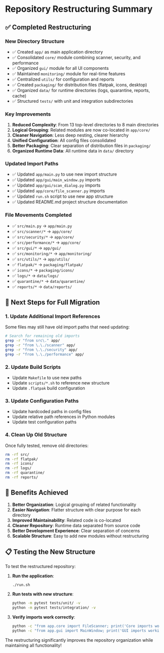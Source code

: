 # Repository Restructuring Summary

## ✅ Completed Restructuring

### New Directory Structure
- ✅ Created `app/` as main application directory
- ✅ Consolidated `core/` module combining scanner, security, and performance
- ✅ Organized `gui/` module for all UI components
- ✅ Maintained `monitoring/` module for real-time features
- ✅ Centralized `utils/` for configuration and reports
- ✅ Created `packaging/` for distribution files (flatpak, icons, desktop)
- ✅ Organized `data/` for runtime directories (logs, quarantine, reports, cache)
- ✅ Structured `tests/` with unit and integration subdirectories

### Key Improvements
1. **Reduced Complexity**: From 13 top-level directories to 8 main directories
2. **Logical Grouping**: Related modules are now co-located in `app/core/`
3. **Cleaner Navigation**: Less deep nesting, clearer hierarchy
4. **Unified Configuration**: All config files consolidated
5. **Better Packaging**: Clear separation of distribution files in `packaging/`
6. **Organized Runtime Data**: All runtime data in `data/` directory

### Updated Import Paths
- ✅ Updated `app/main.py` to use new import structure
- ✅ Updated `app/gui/main_window.py` imports
- ✅ Updated `app/gui/scan_dialog.py` imports
- ✅ Updated `app/core/file_scanner.py` imports
- ✅ Updated `run.sh` script to use new app structure
- ✅ Updated README.md project structure documentation

### File Movements Completed
- ✅ `src/main.py` → `app/main.py`
- ✅ `src/scanner/*` → `app/core/`
- ✅ `src/security/*` → `app/core/`
- ✅ `src/performance/*` → `app/core/`
- ✅ `src/gui/*` → `app/gui/`
- ✅ `src/monitoring/*` → `app/monitoring/`
- ✅ `src/utils/*` → `app/utils/`
- ✅ `flatpak/*` → `packaging/flatpak/`
- ✅ `icons/*` → `packaging/icons/`
- ✅ `logs/*` → `data/logs/`
- ✅ `quarantine/*` → `data/quarantine/`
- ✅ `reports/*` → `data/reports/`

## 🔄 Next Steps for Full Migration

### 1. Update Additional Import References
Some files may still have old import paths that need updating:
```bash
# Search for remaining old imports
grep -r "from src\." app/
grep -r "from \.\./scanner" app/
grep -r "from \.\./security" app/
grep -r "from \.\./performance" app/
```

### 2. Update Build Scripts
- Update `Makefile` to use new paths
- Update `scripts/*.sh` to reference new structure
- Update `.flatpak` build configuration

### 3. Update Configuration Paths
- Update hardcoded paths in config files
- Update relative path references in Python modules
- Update test configuration paths

### 4. Clean Up Old Structure
Once fully tested, remove old directories:
```bash
rm -rf src/
rm -rf flatpak/
rm -rf icons/
rm -rf logs/
rm -rf quarantine/
rm -rf reports/
```

## 🎯 Benefits Achieved

1. **Better Organization**: Logical grouping of related functionality
2. **Easier Navigation**: Flatter structure with clear purpose for each directory
3. **Improved Maintainability**: Related code is co-located
4. **Cleaner Repository**: Runtime data separated from source code
5. **Better Development Experience**: Clear separation of concerns
6. **Scalable Structure**: Easy to add new modules without restructuring

## 📋 Testing the New Structure

To test the restructured repository:

1. **Run the application**:
   ```bash
   ./run.sh
   ```

2. **Run tests with new structure**:
   ```bash
   python -m pytest tests/unit/ -v
   python -m pytest tests/integration/ -v
   ```

3. **Verify imports work correctly**:
   ```bash
   python -c "from app.core import FileScanner; print('Core imports working')"
   python -c "from app.gui import MainWindow; print('GUI imports working')"
   ```

The restructuring significantly improves the repository organization while maintaining all functionality!
